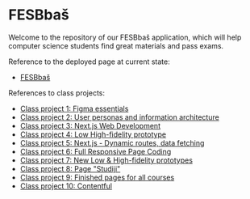 # FESBbaš

Welcome to the repository of our FESBbaš application, which will help computer science students find great materials and pass exams.

Reference to the deployed page at current state:
- [FESBbaš](https://fesbbas.vercel.app/)

References to class projects:
- [Class project 1: Figma essentials](/class-projects/class-project-1/)
- [Class project 2: User personas and information architecture](/class-projects/class-project-2/)
- [Class project 3: Next.js Web Development](/class-projects/class-project-3/)
- [Class project 4: Low High-fidelity prototype](/class-projects/class-project-4/)
- [Class project 5: Next.js - Dynamic routes, data fetching](/class-projects/class-project-5/)
- [Class project 6: Full Responsive Page Coding](/class-projects/class-project-6/)
- [Class project 7: New Low & High-fidelity prototypes](/class-projects/class-project-7/)
- [Class project 8: Page "Studiji"](/class-projects/class-project-8/)
- [Class project 9: Finished pages for all courses](/class-projects/class-project-9/)
- [Class project 10: Contentful](/class-projects/class-project-10/)

